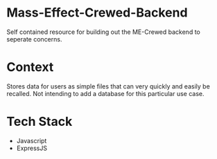 # Mass-Effect-Crewed-Backend
Self contained resource for building out the ME-Crewed backend to seperate concerns.

# Context 
Stores data for users as simple files that can very quickly and easily be recalled.
Not intending to add a database for this particular use case.

# Tech Stack
* Javascript
* ExpressJS
